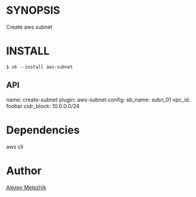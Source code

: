 # SYNOPSIS

Create aws subnet

# INSTALL

    $ s6 --install aws-subnet

## API

name: create-subnet
plugin: aws-subnet
config:
  sb_name: subn_01
  vpc_id: foobar
  cidr_block: 10.0.0.0/24

# Dependencies

aws cli

# Author

[Alexey Melezhik](mailto:melezhik@gmail.com)

